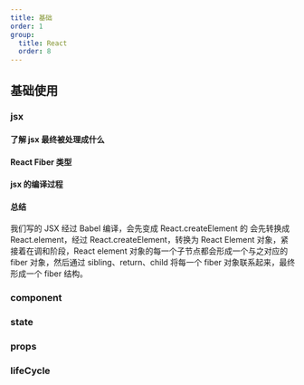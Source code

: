 ```yaml
---
title: 基础
order: 1
group:
  title: React
  order: 8
---
```


## 基础使用

### jsx

#### 了解 jsx 最终被处理成什么

#### React Fiber 类型

#### jsx 的编译过程

#### 总结

我们写的 JSX 经过 Babel 编译，会先变成 React.createElement 的 会先转换成 React.element，经过 React.createElement，转换为 React Element 对象，紧接着在调和阶段，React element 对象的每一个子节点都会形成一个与之对应的 fiber 对象，然后通过 sibling、return、child 将每一个 fiber 对象联系起来，最终形成一个 fiber 结构。

### component

### state

### props

### lifeCycle
